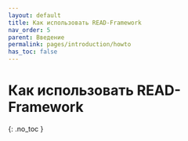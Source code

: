 ```yaml
---
layout: default
title: Как использовать READ-Framework
nav_order: 5
parent: Введение
permalink: pages/introduction/howto
has_toc: false
---
```


# Как использовать READ-Framework
{: .no_toc }